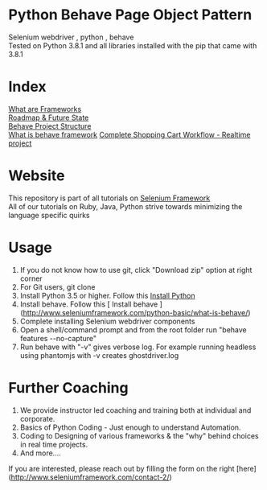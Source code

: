 # Python Behave Page Object Pattern
Selenium webdriver , python , behave  
Tested on Python 3.8.1 and all libraries installed with the pip that came with 3.8.1

# Index  
[What are Frameworks](http://www.seleniumframework.com/python-frameworks/what-are-frameworks/)  
[Roadmap & Future State](http://www.seleniumframework.com/python-frameworks/road-map-and-future-state/)  
[Behave Project Structure](http://www.seleniumframework.com/python-frameworks/behave-project-structure/)  
[What is behave framework](http://www.seleniumframework.com/python-basic/what-is-behave/)
[Complete Shopping Cart Workflow - Realtime project](http://www.seleniumframework.com/python-frameworks/complete-the-workflow/) 

# Website
This repository is part of all tutorials on [ Selenium Framework ](http://www.seleniumframework.com)  
All of our tutorials on Ruby, Java, Python strive towards minimizing the language specific quirks  

# Usage  
1. If you do not know how to use git, click "Download zip" option at right corner  
2. For Git users, git clone  
3. Install Python 3.5 or higher. Follow this [ Install Python ](http://www.seleniumframework.com/python-basic/what-is-python/)  
4. Install behave. Follow this [ Install behave ] (http://www.seleniumframework.com/python-basic/what-is-behave/) 
5. Complete installing Selenium webdriver components
6. Open a shell/command prompt and from the root folder run "behave features --no-capture"  
7. Run behave with "-v" gives verbose log. For example running headless using phantomjs with -v creates ghostdriver.log
   
# Further Coaching  
1. We provide instructor led coaching and training both at individual and corporate. 
2. Basics of Python Coding - Just enough to understand Automation. 
3. Coding to Designing of various frameworks & the "why" behind choices in real time projects. 
4. And more....  

If you are interested, please reach out by filling the form on the right [here] (http://www.seleniumframework.com/contact-2/)

